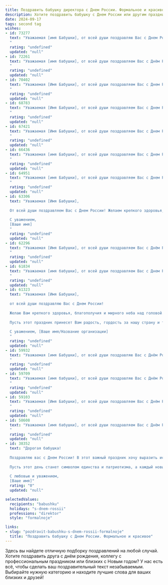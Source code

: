 ```yaml
---
title: Поздравить бабушку директора с Днем России. Формальное и красивое
description: Хотите поздравить бабушку с Днем России или другим праздником? Наш ИИ создаст незабываемое поздравление, а вы обязательно выделитесь среди других.  
date: 2024-09-17
tags: second tag
wishes:
- id: 73277
  text: "Уважаемая [имя Бабушки], от всей души поздравляю Вас с Днем России! Желаю Вам крепкого здоровья, благополучия и долгих лет жизни. Пусть этот праздник принесет Вам радость, мир и спокойствие.
  "
  rating: "undefined"
  updated: "null"
- id: 72261
  text: "Уважаемая [имя бабушки], от всей души поздравляем Вас с Днём России! Желаем Вам крепкого здоровья, благополучия и радости в этот праздничный день. Пусть Ваша жизнь будет наполнена любовью, заботой и уважением.
  "
  rating: "undefined"
  updated: "null"
- id: 70402
  text: "Уважаемая [Имя Бабушки], от всей души поздравляем Вас с Днем России! Желаем Вам крепкого здоровья, благополучия и долгих лет жизни. Пусть Ваша работа директора приносит Вам удовлетворение и новые успехи. С праздником!
  "
  rating: "undefined"
  updated: "null"
- id: 68783
  text: "Уважаемая [Имя Бабушки], от всей души поздравляем Вас с Днем России! Желаем Вам крепкого здоровья, благополучия и  неиссякаемой энергии. Пусть Ваша работа директора всегда приносит Вам удовлетворение и новые достижения!
  "
  rating: "undefined"
  updated: "null"
- id: 67421
  text: "Уважаемая [Имя Бабушки], от всей души поздравляем Вас с Днем России! Желаем Вам крепкого здоровья, благополучия и всего самого доброго! Пусть эта праздничная дата станет символом мира, процветания и единства нашей страны!
  "
  rating: "undefined"
  updated: "null"
- id: 66436
  text: "Уважаемая [имя Бабушки], от всей души поздравляем Вас с Днем России! Желаем Вам крепкого здоровья, благополучия и мирного неба над головой. Пусть этот праздник наполнит Вашу жизнь радостью и гордостью за нашу великую страну!
  "
  rating: "undefined"
  updated: "null"
- id: 64951
  text: "Уважаемая [имя Бабушки], от всей души поздравляем Вас с Днем России! Желаем Вам крепкого здоровья, благополучия и долгих лет жизни. Пусть Ваш труд директора всегда будет востребован и приносит Вам удовлетворение. С праздником!
  "
  rating: "undefined"
  updated: "null"
- id: 63306
  text: "Уважаемая [Имя Бабушки],
  
  От всей души поздравляем Вас с Днем России! Желаем крепкого здоровья, благополучия и мирного неба над головой. Пусть этот праздник подарит Вам светлые эмоции и ощущение гордости за нашу Родину.
  
  С уважением,
  [Ваше имя]
  "
  rating: "undefined"
  updated: "null"
- id: 62296
  text: "Уважаемая [Имя Бабушки], от всей души поздравляем Вас с Днём России!  Желаем Вам крепкого здоровья, благополучия и  процветания. Пусть Ваша жизнь будет наполнена радостью, любовью и  успехами.
  "
  rating: "undefined"
  updated: "null"
- id: 61834
  text: "Уважаемая [имя бабушки], от всей души поздравляем Вас с Днем России!  Желаем Вам крепкого здоровья, благополучия, мира и процветания! Пусть в Вашей жизни всегда царит радость и любовь, а работа директора приносит не только успех, но и удовольствие!
  "
  rating: "undefined"
  updated: "null"
- id: 61323
  text: "Уважаемая [Имя Бабушки],
  
  от всей души поздравляю Вас с Днем России!
  
  Желаю Вам крепкого здоровья, благополучия и мирного неба над головой.
  
  Пусть этот праздник принесет Вам радость, гордость за нашу страну и теплоту родных сердец.
  
  С уважением, [Ваше имя/Название организации]
  "
  rating: "undefined"
  updated: "null"
- id: 59932
  text: "Уважаемая [имя Бабушки], от всей души поздравляю Вас с Днём России! Желаю Вам крепкого здоровья, благополучия и радости в этот праздничный день. Пусть Ваша любовь к Родине и её истории всегда будет неиссякаемым источником вдохновения!
  "
  rating: "undefined"
  updated: "null"
- id: 59709
  text: "Уважаемая [имя бабушки], от всей души поздравляю Вас с Днём России! Желаю Вам крепкого здоровья, благополучия и дальнейших успехов в Вашей непростой, но такой важной работе директора.
  "
  rating: "undefined"
  updated: "null"
- id: 59103
  text: "Уважаемая [Имя Бабушки], от всей души поздравляем Вас с Днём России! Желаем Вам крепкого здоровья, благополучия и процветания! Пусть Ваша жизнь будет наполнена радостью, любовью и гармонией!
  "
  rating: "undefined"
  updated: "null"
- id: 58608
  text: "Уважаемая [имя бабушки], от всей души поздравляем Вас с Днём России! Желаем Вам крепкого здоровья, благополучия и процветания. Пусть Ваша жизнь будет наполнена радостью, любовью и уважением близких.
  "
  rating: "undefined"
  updated: "null"
- id: 38352
  text: "Дорогая бабушка!
  
  Поздравляю вас с Днем России! В этот важный праздник хочу выразить искреннюю благодарность за вашу мудрость и жизненный опыт, которые вы передаете нам из поколения в поколение. Ваш вклад в нашу семью и общество неоценим, и мы гордимся вашей ролью как Директора, где вы проявляете свои лидерские качества и стремление к созиданию.
  
  Пусть этот день станет символом единства и патриотизма, а каждый новый день приносит радость, здоровье и уверенность в завтрашнем дне.
  
  С любовью и уважением,
  [Ваше имя]"
  rating: "0"
  updated: "null"

selectedValues:
  recipients: "babushku"
  holidays: "s-dnem-rossii"
  professions: "direktor"
  style: "formalnoje"

links:
- slug: "pozdravit-babushku-s-dnem-rossii-formalnoje"
  title: "Поздравить бабушку с Днем России. Формальное и красивое"
---
```


Здесь вы найдете отличную подборку поздравлений на любой случай. 
Хотите поздравить друга с днём рождения, коллегу с профессиональным праздником или близких с Новым годом? У нас есть всё, чтобы сделать ваш поздравительный текст незабываемым. Выбирайте нужную категорию и находите лучшие слова для ваших близких и друзей!
